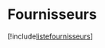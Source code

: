 # Fournisseurs

[!include[listefournisseurs](fournisseurs.listefournisseurs.autogen.md)]

















































































































































